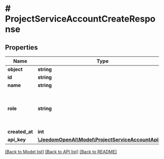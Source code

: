 # # ProjectServiceAccountCreateResponse

## Properties

Name | Type | Description | Notes
------------ | ------------- | ------------- | -------------
**object** | **string** |  |
**id** | **string** |  |
**name** | **string** |  |
**role** | **string** | Service accounts can only have one role of type &#x60;member&#x60; |
**created_at** | **int** |  |
**api_key** | [**\JeedomOpenAI\Model\ProjectServiceAccountApiKey**](ProjectServiceAccountApiKey.md) |  |

[[Back to Model list]](../../README.md#models) [[Back to API list]](../../README.md#endpoints) [[Back to README]](../../README.md)
